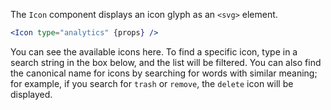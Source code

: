 The `Icon` component displays an icon glyph as an `<svg>` element.

```jsx
<Icon type="analytics" {props} />
```

You can see the available icons here. To find a specific icon, type in a search string
in the box below, and the list will be filtered. You can also find the canonical name
for icons by searching for words with similar meaning; for example, if you search for
`trash` or `remove`, the `delete` icon will be displayed.

<IconBrowser />
